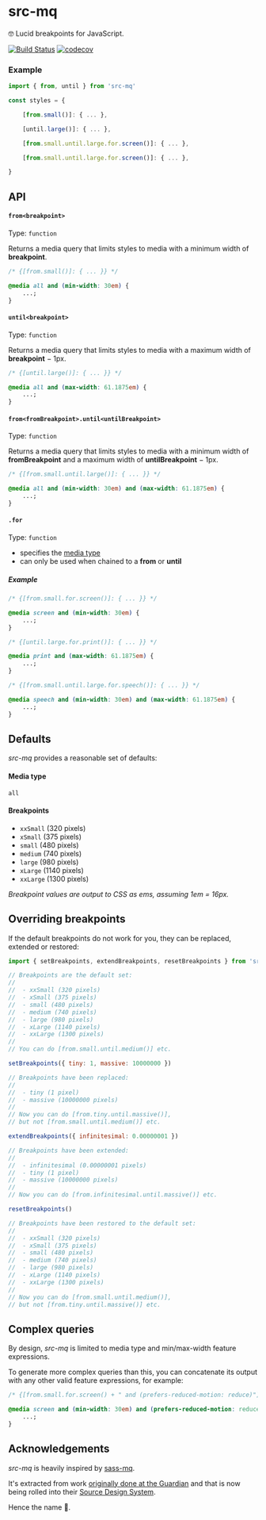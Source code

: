 # src-mq

🤓 Lucid breakpoints for JavaScript.

[![Build Status](https://travis-ci.org/src-mq/src-mq.svg?branch=master)](https://travis-ci.org/src-mq/src-mq)
[![codecov](https://codecov.io/gh/src-mq/src-mq/branch/master/graph/badge.svg)](https://codecov.io/gh/src-mq/src-mq)

### Example

```js
import { from, until } from 'src-mq'

const styles = {

	[from.small()]: { ... },

	[until.large()]: { ... },

	[from.small.until.large.for.screen()]: { ... },

	[from.small.until.large.for.screen()]: { ... },

}
```

## API

#### `from<breakpoint>`

Type: `function`

Returns a media query that limits styles to media with a minimum width of **breakpoint**.

```css
/* {[from.small()]: { ... }} */

@media all and (min-width: 30em) {
	...;
}
```

#### `until<breakpoint>`

Type: `function`

Returns a media query that limits styles to media with a maximum width of **breakpoint** − 1px.

```css
/* {[until.large()]: { ... }} */

@media all and (max-width: 61.1875em) {
	...;
}
```

#### `from<fromBreakpoint>.until<untilBreakpoint>`

Type: `function`

Returns a media query that limits styles to media with a minimum width of **fromBreakpoint** and a maximum width of **untilBreakpoint** − 1px.

```css
/* {[from.small.until.large()]: { ... }} */

@media all and (min-width: 30em) and (max-width: 61.1875em) {
	...;
}
```

#### `.for`

Type: `function`

- specifies the [media type](https://developer.mozilla.org/en-US/docs/Web/CSS/Media_Queries/Using_media_queries#Media_types)
- can only be used when chained to a **from** or **until**

##### Example

```css
/* {[from.small.for.screen()]: { ... }} */

@media screen and (min-width: 30em) {
	...;
}
```

```css
/* {[until.large.for.print()]: { ... }} */

@media print and (max-width: 61.1875em) {
	...;
}
```

```css
/* {[from.small.until.large.for.speech()]: { ... }} */

@media speech and (min-width: 30em) and (max-width: 61.1875em) {
	...;
}
```

## Defaults

_src-mq_ provides a reasonable set of defaults:

#### Media type

`all`

#### Breakpoints

- `xxSmall` (320 pixels)
- `xSmall` (375 pixels)
- `small` (480 pixels)
- `medium` (740 pixels)
- `large` (980 pixels)
- `xLarge` (1140 pixels)
- `xxLarge` (1300 pixels)

_Breakpoint values are output to CSS as ems, assuming 1em = 16px._

## Overriding breakpoints

If the default breakpoints do not work for you, they can be replaced, extended or restored:

```js
import { setBreakpoints, extendBreakpoints, resetBreakpoints } from 'src-mq'

// Breakpoints are the default set:
//
// 	- xxSmall (320 pixels)
// 	- xSmall (375 pixels)
// 	- small (480 pixels)
// 	- medium (740 pixels)
// 	- large (980 pixels)
// 	- xLarge (1140 pixels)
// 	- xxLarge (1300 pixels)
//
// You can do [from.small.until.medium()] etc.

setBreakpoints({ tiny: 1, massive: 10000000 })

// Breakpoints have been replaced:
//
// 	- tiny (1 pixel)
// 	- massive (10000000 pixels)
//
// Now you can do [from.tiny.until.massive()],
// but not [from.small.until.medium()] etc.

extendBreakpoints({ infinitesimal: 0.00000001 })

// Breakpoints have been extended:
//
// 	- infinitesimal (0.00000001 pixels)
// 	- tiny (1 pixel)
// 	- massive (10000000 pixels)
//
// Now you can do [from.infinitesimal.until.massive()] etc.

resetBreakpoints()

// Breakpoints have been restored to the default set:
//
// 	- xxSmall (320 pixels)
// 	- xSmall (375 pixels)
// 	- small (480 pixels)
// 	- medium (740 pixels)
// 	- large (980 pixels)
// 	- xLarge (1140 pixels)
// 	- xxLarge (1300 pixels)
//
// Now you can do [from.small.until.medium()],
// but not [from.tiny.until.massive()] etc.
```

## Complex queries

By design, _src-mq_ is limited to media type and min/max-width feature expressions.

To generate more complex queries than this, you can concatenate its output with any other valid feature expressions, for example:

```css
/* {[from.small.for.screen() + " and (prefers-reduced-motion: reduce)"]: { ... }} */

@media screen and (min-width: 30em) and (prefers-reduced-motion: reduce) {
	...;
}
```

## Acknowledgements

_src-mq_ is heavily inspired by [sass-mq](https://github.com/sass-mq/sass-mq).

It's extracted from work [originally done at the Guardian](https://github.com/guardian/dotcom-rendering/pull/21) and that is now being rolled into their [Source Design System](https://github.com/guardian/source-components).

Hence the name 💃.
